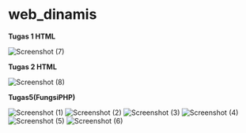 # web_dinamis
**Tugas 1 HTML**

![Screenshot (7)](https://user-images.githubusercontent.com/73802193/100568788-c00b9a80-32fe-11eb-8148-79a2a715ec42.png)

**Tugas 2 HTML**

![Screenshot (8)](https://user-images.githubusercontent.com/73802193/100569290-28a74700-3300-11eb-8220-066399bfa00b.png)

**Tugas5(FungsiPHP)**

![Screenshot (1)](https://user-images.githubusercontent.com/73802193/100542083-9a3cb200-327a-11eb-900f-61482747b696.png)
![Screenshot (2)](https://user-images.githubusercontent.com/73802193/100542571-62833980-327d-11eb-9530-3e4949f83c65.png)
![Screenshot (3)](https://user-images.githubusercontent.com/73802193/100542580-6ca53800-327d-11eb-8410-d8bdba400eaf.png)
![Screenshot (4)](https://user-images.githubusercontent.com/73802193/100542587-70d15580-327d-11eb-8f31-4ee9ee9b0e6b.png)
![Screenshot (5)](https://user-images.githubusercontent.com/73802193/100542593-75960980-327d-11eb-83ec-02c75f2a723e.png)
![Screenshot (6)](https://user-images.githubusercontent.com/73802193/100542597-79299080-327d-11eb-9a9a-59d1a957a46f.png)
